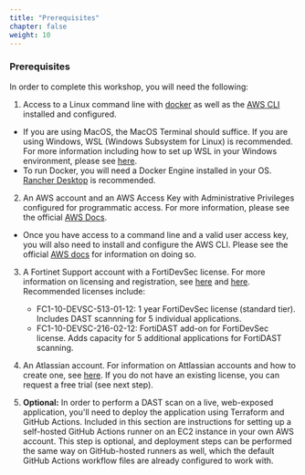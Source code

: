 ```yaml
---
title: "Prerequisites"
chapter: false
weight: 10
---
```


### Prerequisites

In order to complete this workshop, you will need the following:

1) Access to a Linux command line with [docker](https://docs.docker.com/get-docker/) as well as the [AWS CLI](https://docs.aws.amazon.com/cli/latest/userguide/getting-started-install.html) installed and configured. 
  * If you are using MacOS, the MacOS Terminal should suffice. If you are using Windows, WSL (Windows Subsystem for Linux) is recommended. For more information including how to set up WSL in your Windows environment, please see [here](https://learn.microsoft.com/en-us/windows/wsl/install).
  * To run Docker, you will need a Docker Engine installed in your OS. [Rancher Desktop](https://docs.rancherdesktop.io/getting-started/installation/) is recommended. 

2) An AWS account and an AWS Access Key with Administrative Privileges configured for programmatic access. For more information, please see the official [AWS Docs](https://docs.aws.amazon.com/IAM/latest/UserGuide/id_credentials_access-keys.html).
  * Once you have access to a command line and a valid user access key, you will also need to install and configure the AWS CLI. Please see the official [AWS docs](https://docs.aws.amazon.com/cli/latest/userguide/getting-started-install.html) for information on doing so.
3) A Fortinet Support account with a FortiDevSec license. For more information on licensing and registration, see [here](https://docs.fortinet.com/document/fortidevsec/23.2.a/user-guide/178572/licensing) and [here](https://docs.fortinet.com/document/fortidevsec/23.2.a/user-guide/222886/registering-on-forticloud). Recommended licenses include:
    * FC1-10-DEVSC-513-01-12: 1 year FortiDevSec license (standard tier). Includes DAST scannning for 5 individual applications.
    * FC1-10-DEVSC-216-02-12: FortiDAST add-on for FortiDevSec license. Adds capacity for 5 additional applications for FortiDAST scanning.

4) An Atlassian account. For information on Attlassian accounts and how to create one, see [here](https://support.atlassian.com/atlassian-account/docs/create-an-atlassian-account/). If you do not have an existing license, you can request a free trial (see next step).

5) **Optional:** In order to perform a DAST scan on a live, web-exposed application, you'll need to deploy the application using Terraform and GitHub Actions. Included in this section are instructions for setting up a self-hosted GitHub Actions runner on an EC2 instance in your own AWS account. This step is optional, and deployment steps can be performed the same way on GitHub-hosted runners as well, which the default GitHub Actions workflow files are already configured to work with.
